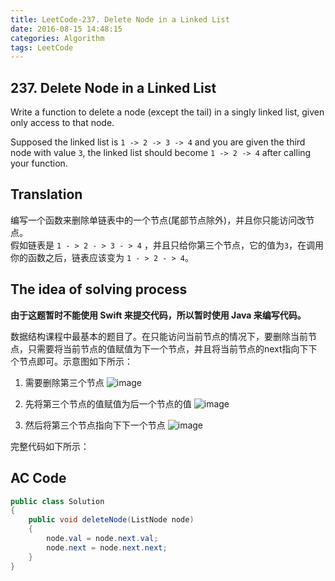 ```yaml
---
title: LeetCode-237. Delete Node in a Linked List  
date: 2016-08-15 14:48:15  
categories: Algorithm  
tags: LeetCode  
---
```


## 237. Delete Node in a Linked List  

Write a function to delete a node (except the tail) in a singly linked list, given only access to that node.

Supposed the linked list is `1 -> 2 -> 3 -> 4` and you are given the third node with value `3`, the linked list should become `1 -> 2 -> 4` after calling your function.

## Translation

编写一个函数来删除单链表中的一个节点(尾部节点除外)，并且你只能访问改节点。  
假如链表是 `1 - > 2 - > 3 - > 4` ，并且只给你第三个节点，它的值为`3`，在调用你的函数之后，链表应该变为 `1 - > 2 - > 4`。

## The idea of solving process

**由于这题暂时不能使用 Swift 来提交代码，所以暂时使用 Java 来编写代码。**

数据结构课程中最基本的题目了。在只能访问当前节点的情况下，要删除当前节点，只需要将当前节点的值赋值为下一个节点，并且将当前节点的next指向下下个节点即可。示意图如下所示：

1. 需要删除第三个节点
![image](http://diary123.oss-cn-shanghai.aliyuncs.com/20160815/1.png)

2. 先将第三个节点的值赋值为后一个节点的值
![image](http://diary123.oss-cn-shanghai.aliyuncs.com/20160815/2.png)

3. 然后将第三个节点指向下下一个节点
![image](http://diary123.oss-cn-shanghai.aliyuncs.com/20160815/3.png)

完整代码如下所示：

## AC Code

```java
public class Solution 
{
    public void deleteNode(ListNode node) 
    {
		node.val = node.next.val;
		node.next = node.next.next;
    }
}
```